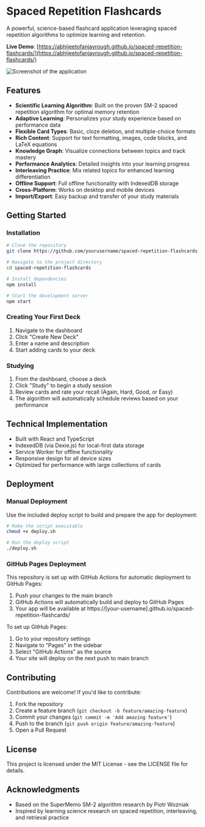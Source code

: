 # Spaced Repetition Flashcards

A powerful, science-based flashcard application leveraging spaced repetition algorithms to optimize learning and retention.

**Live Demo**: [https://abhijeetofanjayrough.github.io/spaced-repetition-flashcards/](https://abhijeetofanjayrough.github.io/spaced-repetition-flashcards/)

![Screenshot of the application](public/screenshot1.png)

## Features

- **Scientific Learning Algorithm**: Built on the proven SM-2 spaced repetition algorithm for optimal memory retention
- **Adaptive Learning**: Personalizes your study experience based on performance data
- **Flexible Card Types**: Basic, cloze deletion, and multiple-choice formats
- **Rich Content**: Support for text formatting, images, code blocks, and LaTeX equations
- **Knowledge Graph**: Visualize connections between topics and track mastery
- **Performance Analytics**: Detailed insights into your learning progress
- **Interleaving Practice**: Mix related topics for enhanced learning differentiation
- **Offline Support**: Full offline functionality with IndexedDB storage
- **Cross-Platform**: Works on desktop and mobile devices
- **Import/Export**: Easy backup and transfer of your study materials

## Getting Started

### Installation

```bash
# Clone the repository
git clone https://github.com/yourusername/spaced-repetition-flashcards.git

# Navigate to the project directory
cd spaced-repetition-flashcards

# Install dependencies
npm install

# Start the development server
npm start
```

### Creating Your First Deck

1. Navigate to the dashboard
2. Click "Create New Deck"
3. Enter a name and description
4. Start adding cards to your deck

### Studying

1. From the dashboard, choose a deck
2. Click "Study" to begin a study session
3. Review cards and rate your recall (Again, Hard, Good, or Easy)
4. The algorithm will automatically schedule reviews based on your performance

## Technical Implementation

- Built with React and TypeScript
- IndexedDB (via Dexie.js) for local-first data storage
- Service Worker for offline functionality
- Responsive design for all device sizes
- Optimized for performance with large collections of cards

## Deployment

### Manual Deployment
Use the included deploy script to build and prepare the app for deployment:

```bash
# Make the script executable
chmod +x deploy.sh

# Run the deploy script
./deploy.sh
```

### GitHub Pages Deployment
This repository is set up with GitHub Actions for automatic deployment to GitHub Pages:

1. Push your changes to the main branch
2. GitHub Actions will automatically build and deploy to GitHub Pages
3. Your app will be available at https://[your-username].github.io/spaced-repetition-flashcards/

To set up GitHub Pages:
1. Go to your repository settings
2. Navigate to "Pages" in the sidebar
3. Select "GitHub Actions" as the source
4. Your site will deploy on the next push to main branch

## Contributing

Contributions are welcome! If you'd like to contribute:

1. Fork the repository
2. Create a feature branch (`git checkout -b feature/amazing-feature`)
3. Commit your changes (`git commit -m 'Add amazing feature'`)
4. Push to the branch (`git push origin feature/amazing-feature`)
5. Open a Pull Request

## License

This project is licensed under the MIT License - see the LICENSE file for details.

## Acknowledgments

- Based on the SuperMemo SM-2 algorithm research by Piotr Wozniak
- Inspired by learning science research on spaced repetition, interleaving, and retrieval practice
